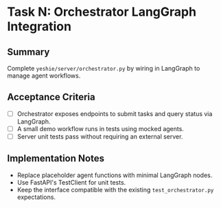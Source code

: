 # Task N: Orchestrator LangGraph Integration

## Summary
Complete `yeshie/server/orchestrator.py` by wiring in LangGraph to manage agent workflows.

## Acceptance Criteria
- [ ] Orchestrator exposes endpoints to submit tasks and query status via LangGraph.
- [ ] A small demo workflow runs in tests using mocked agents.
- [ ] Server unit tests pass without requiring an external server.

## Implementation Notes
- Replace placeholder agent functions with minimal LangGraph nodes.
- Use FastAPI's TestClient for unit tests.
- Keep the interface compatible with the existing `test_orchestrator.py` expectations.
